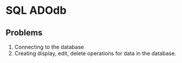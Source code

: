 # SQL ADOdb

## Problems

1. Connecting to the database
2. Creating display, edit, delete operations for data in the database.